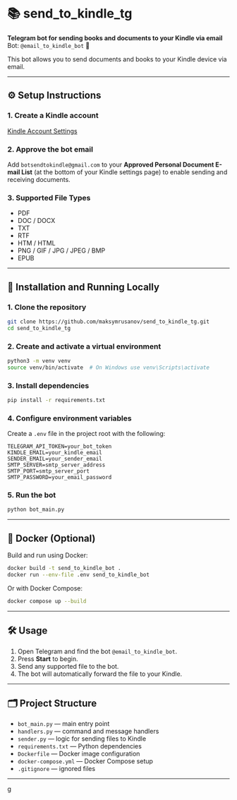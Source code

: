 # 📚 send_to_kindle_tg
**Telegram bot for sending books and documents to your Kindle via email**  
Bot: `@email_to_kindle_bot` 👋

This bot allows you to send documents and books to your Kindle device via email.

---

## ⚙️ Setup Instructions

### 1. Create a Kindle account

[Kindle Account Settings](https://www.amazon.co.uk/hz/mycd/preferences/myx#/home/settings/payment)

### 2. Approve the bot email

Add `botsendtokindle@gmail.com` to your **Approved Personal Document E-mail List** (at the bottom of your Kindle settings page) to enable sending and receiving documents.

### 3. Supported File Types

- PDF  
- DOC / DOCX  
- TXT  
- RTF  
- HTM / HTML  
- PNG / GIF / JPG / JPEG / BMP  
- EPUB  

---

## 🚀 Installation and Running Locally

### 1. Clone the repository

```bash
git clone https://github.com/maksymrusanov/send_to_kindle_tg.git
cd send_to_kindle_tg
```

### 2. Create and activate a virtual environment

```bash
python3 -m venv venv
source venv/bin/activate  # On Windows use venv\Scripts\activate
```

### 3. Install dependencies

```bash
pip install -r requirements.txt
```

### 4. Configure environment variables

Create a `.env` file in the project root with the following:

```env
TELEGRAM_API_TOKEN=your_bot_token
KINDLE_EMAIL=your_kindle_email
SENDER_EMAIL=your_sender_email
SMTP_SERVER=smtp_server_address
SMTP_PORT=smtp_server_port
SMTP_PASSWORD=your_email_password
```

### 5. Run the bot

```bash
python bot_main.py
```

---

## 🐳 Docker (Optional)

Build and run using Docker:

```bash
docker build -t send_to_kindle_bot .
docker run --env-file .env send_to_kindle_bot
```

Or with Docker Compose:

```bash
docker compose up --build
```

---

## 🛠️ Usage

1. Open Telegram and find the bot `@email_to_kindle_bot`.  
2. Press **Start** to begin.  
3. Send any supported file to the bot.  
4. The bot will automatically forward the file to your Kindle.

---

## 🗂️ Project Structure

- `bot_main.py` — main entry point  
- `handlers.py` — command and message handlers  
- `sender.py` — logic for sending files to Kindle  
- `requirements.txt` — Python dependencies  
- `Dockerfile` — Docker image configuration  
- `docker-compose.yml` — Docker Compose setup  
- `.gitignore` — ignored files  

---

g